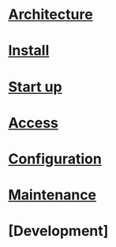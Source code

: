 # [Architecture](https://github.com/aegif/NemakiWare/wiki/Architecture)
# [Install](https://github.com/aegif/NemakiWare/wiki/Install)
# [Start up](https://github.com/aegif/NemakiWare/wiki/Start-up)
# [Access](https://github.com/aegif/NemakiWare/wiki/Access)
# [Configuration](https://github.com/aegif/NemakiWare/wiki/Configuration)
# [Maintenance](https://github.com/aegif/NemakiWare/wiki/Maintenance)
# [Development]